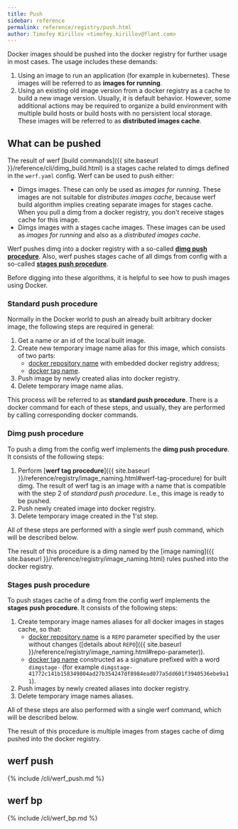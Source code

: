 ```yaml
---
title: Push
sidebar: reference
permalink: reference/registry/push.html
author: Timofey Kirillov <timofey.kirillov@flant.com>
---
```


Docker images should be pushed into the docker registry for further usage in most cases. The usage includes these demands:

1. Using an image to run an application (for example in kubernetes). These images will be referred to as **images for running**.
2. Using an existing old image version from a docker registry as a cache to build a new image version. Usually, it is default behavior. However, some additional actions may be required to organize a build environment with multiple build hosts or build hosts with no persistent local storage. These images will be referred to as **distributed images cache**.

## What can be pushed

The result of werf [build commands]({{ site.baseurl }}/reference/cli/dimg_build.html) is a stages cache related to dimgs defined in the `werf.yaml` config. Werf can be used to push either:

* Dimgs images. These can only be used as _images for running_. These images are not suitable for _distributes images cache_, because werf build algorithm implies creating separate images for stages cache. When you pull a dimg from a docker registry, you don't receive stages cache for this image.
* Dimgs images with a stages cache images. These images can be used as _images for running_ and also as a _distributed images cache_.

Werf pushes dimg into a docker registry with a so-called [**dimg push procedure**](#dimg-push-procedure). Also, werf pushes stages cache of all dimgs from config with a so-called [**stages push procedure**](#stages-push-procedure).

Before digging into these algorithms, it is helpful to see how to push images using Docker.

### Standard push procedure

Normally in the Docker world to push an already built arbitrary docker image, the following steps are required in general:

 1. Get a name or an id of the local built image.
 2. Create new temporary image name alias for this image, which consists of two parts:
     - [docker repository name](https://docs.docker.com/glossary/?term=repository) with embedded docker registry address;
     - [docker tag name](https://docs.docker.com/glossary/?term=tag).
 3. Push image by newly created alias into docker registry.
 4. Delete temporary image name alias.

This process will be referred to as **standard push procedure**. There is a docker command for each of these steps, and usually, they are performed by calling corresponding docker commands.

### Dimg push procedure

To push a dimg from the config werf implements the **dimg push procedure**. It consists of the following steps:

1. Perform [**werf tag procedure**]({{ site.baseurl }}/reference/registry/image_naming.html#werf-tag-procedure) for built dimg. The result of werf tag is an image with a name that is compatible with the step 2 of _standard push procedure_. I.e., this image is ready to be pushed.
2. Push newly created image into docker registry.
3. Delete temporary image created in the 1'st step.

All of these steps are performed with a single werf push command, which will be described below.

The result of this procedure is a dimg named by the [image naming]({{ site.baseurl }}/reference/registry/image_naming.html) rules pushed into the docker registry.

### Stages push procedure

To push stages cache of a dimg from the config werf implements the **stages push procedure**. It consists of the following steps:

 1. Create temporary image names aliases for all docker images in stages cache, so that:
     - [docker repository name](https://docs.docker.com/glossary/?term=repository) is a `REPO` parameter specified by the user without changes ([details about `REPO`]({{ site.baseurl }}/reference/registry/image_naming.html#repo-parameter)).
     - [docker tag name](https://docs.docker.com/glossary/?term=tag) constructed as a signature prefixed with a word `dimgstage-` (for example `dimgstage-41772c141b158349804ad27b354247df8984ead077a5dd601f3940536ebe9a11`).
 2. Push images by newly created aliases into docker registry.
 3. Delete temporary image names aliases.

All of these steps are also performed with a single werf command, which will be described below.

The result of this procedure is multiple images from stages cache of dimg pushed into the docker registry.

## werf push

{% include /cli/werf_push.md %}

## werf bp

{% include /cli/werf_bp.md %}
